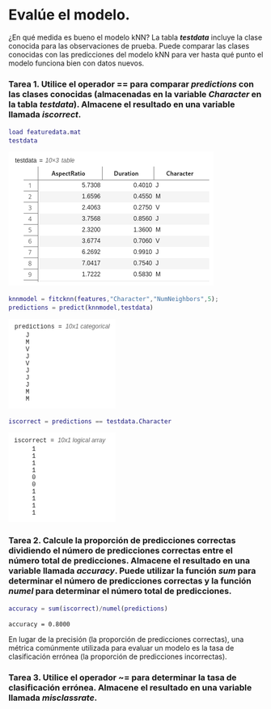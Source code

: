# Evalúe el modelo.

¿En qué medida es bueno el modelo kNN? La tabla ***testdata*** incluye la clase conocida para las observaciones de prueba. Puede comparar las clases conocidas con las predicciones del modelo kNN para ver hasta qué punto el modelo funciona bien con datos nuevos.

### Tarea 1. Utilice el operador == para comparar *predictions* con las clases conocidas (almacenadas en la variable *Character* en la tabla *testdata*). Almacene el resultado en una variable llamada *iscorrect*.

```MatLab
load featuredata.mat
testdata
```
![](https://github.com/jm-quintas/MachineLearningMATLAB/blob/main/img/Captura%20desde%202025-02-17%2015-21-32.png)

```MatLab
knnmodel = fitcknn(features,"Character","NumNeighbors",5);
predictions = predict(knnmodel,testdata)
```
![](https://github.com/jm-quintas/MachineLearningMATLAB/blob/main/img/Captura%20desde%202025-02-17%2015-21-53.png)

```MatLab
iscorrect = predictions == testdata.Character
```
![](https://github.com/jm-quintas/MachineLearningMATLAB/blob/main/img/Captura%20desde%202025-02-17%2015-22-04.png)

### Tarea 2. Calcule la proporción de predicciones correctas dividiendo el número de predicciones correctas entre el número total de predicciones. Almacene el resultado en una variable llamada *accuracy*. Puede utilizar la función *sum* para determinar el número de predicciones correctas y la función *numel* para determinar el número total de predicciones.

```MatLab
accuracy = sum(iscorrect)/numel(predictions)
```
```
accuracy = 0.8000
```

En lugar de la precisión (la proporción de predicciones correctas), una métrica comúnmente utilizada para evaluar un modelo es la tasa de clasificación errónea (la proporción de predicciones incorrectas).

### Tarea 3. Utilice el operador ~= para determinar la tasa de clasificación errónea. Almacene el resultado en una variable llamada *misclassrate*.

